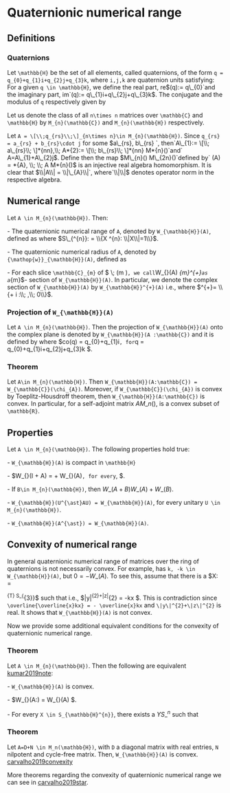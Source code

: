 # Quaternionic numerical range

## Definitions

### Quaternions

Let `\mathbb{H}` be the set of all elements, called quaternions, of the
form `q = q_{0}+q_{1}i+q_{2}j+q_{3}k`, where `i,j,k` are quaternion
units satisfying:  For a given `q \in \mathbb{H}`, we define the real
part, re$(q):= q\_{0}`and the imaginary part, im`(q):=
q\_{1}i+q\_{2}j+q\_{3}k$. The conjugate and the modulus of `q`
respectively given by 

Let us denote the class of all `n\times n` matrices over `\mathbb{C}`
and `\mathbb{H}` by `M_{n}(\mathbb{C})` and `M_{n}(\mathbb{H})`
respectively.

Let `A = \[\\;q_{rs}\\;\]_{n\times n}\in M_{n}(\mathbb{H})`. Since
`q_{rs} = a_{rs} + b_{rs}\cdot j` for some $a\_{rs}, b\_{rs} `,
then`A\_{1}:= \[\\; a\_{rs}\\; \]*{nn},\\; A*{2}:= \[\\; b\_{rs}\\;
\]*{nn} M*{n}()`and` A=A\_{1}+A\_{2}j$. Define  then the map $M\_{n}()
M\_{2n}()`defined by` (A) = *{A}, \\; \\; A M*{n}()$ is an injective
real algebra homomorphism. It is clear that $\\|A\\| = \\|\_{A}\\|`,
where`\\|\\|$ denotes operator norm in the respective algebra.

## Numerical range

Let `A \in M_{n}(\mathbb{H})`. Then:

\- The quaternionic numerical range of `A`, denoted by
`W_{\mathbb{H}}(A)`, defined as  where $S\_{^{n}}: = \\{X ^{n}:
\\|X\\|=1\\}$.

\- The quaternionic numerical radius of `A`, denoted by
`{\mathop{w}}_{\mathbb{H}}(A)`, defined as 

\- For each slice `\mathbb{C}_{m}` of $ \\; (m  )`, we call`W\_{}(A)
*{m}^{+}`as a`*{m}$- section of `W_{\mathbb{H}}(A)`. In particular, we
denote the complex section of `W_{\mathbb{H}}(A)` by
`W_{\mathbb{H}}^{+}(A)` i.e.,  where $^{+}= \\{+ i :\\; ,\\;  0\\}$.

### Projection of `W_{\mathbb{H}}(A)`

Let `A \in M_{n}(\mathbb{H})`. Then the projection of
`W_{\mathbb{H}}(A)` onto the complex plane is denoted by
`W_{\mathbb{H}}(A :\mathbb{C})` and it is defined by  where $co(q) =
q\_{0}+q\_{1}i`, for`q = q\_{0}+q\_{1}i+q\_{2}j+q\_{3}k  $.

### Theorem

Let `A\in M_{n}(\mathbb{H})`. Then `W_{\mathbb{H}}(A:\mathbb{C}) =
W_{\mathbb{C}}(\chi_{A})`. Moreover, if `W_{\mathbb{C}}(\chi_{A})` is
convex by Toeplitz-Housdroff theorem, then
`W_{\mathbb{H}}(A:\mathbb{C})` is convex. In particular, for a
self-adjoint matrix $A  M\_{n}()$,  is a convex subset of `\mathbb{R}`.

## Properties

Let `A \in M_{n}(\mathbb{H})`. The following properties hold true:

\- `W_{\mathbb{H}}(A)` is compact in `\mathbb{H}`

\- $W\_{}(I + A) = +  W\_{}(A)`, for every`, $.

\- If `B\in M_{n}(\mathbb{H})`, then $W\_{}(A+B) W\_{}(A)+W\_{}(B)$.

\- `W_{\mathbb{H}}(U^{\ast}AU) = W_{\mathbb{H}}(A)`, for every unitary
`U \in M_{n}(\mathbb{H})`.

\- `W_{\mathbb{H}}(A^{\ast}) = W_{\mathbb{H}}(A)`.

## Convexity of numerical range

In general quaternionic numerical range of matrices over the ring of
quaternions is not necessarily convex. For example,  has `k, -k \in
W_{\mathbb{H}}(A)`, but $0 =  -  W\_{}(A)$. To see this, assume that
there is a $X: =

<sup>{T} S\_{</sup>{3}}$ such that  i.e., $|y|<sup>{2}+|z|</sup>{2} =
-kx $. This is contradiction since `\overline{\overline{x}kx} = -
\overline{x}kx` and `\|y\|^{2}+\|z\|^{2}` is real. It shows that
`W_{\mathbb{H}}(A)` is not convex.

Now we provide some additional equivalent conditions for the convexity
of quaternionic numerical range.

### Theorem

Let `A \in M_{n}(\mathbb{H})`. Then the following are equivalent
[kumar2019note](@cite):

\- `W_{\mathbb{H}}(A)` is convex.

\- $W\_{}(A:) = W\_{}(A) $.

\- For every `X \in S_{\mathbb{H}^{n}}`, there exists a $Y S\_{^{n}}$
such that 

### Theorem

Let `A=D+N \in M_n(\mathbb{H})`, with `D` a diagonal matrix with real
entries, `N` nilpotent and cycle-free matrix. Then, `W_{\mathbb{H}}(A)`
is convex. [carvalho2019convexity](@cite)

More theorems regarding the convexity of quaternionic numerical range we
can see in [carvalho2019star](@cite).
